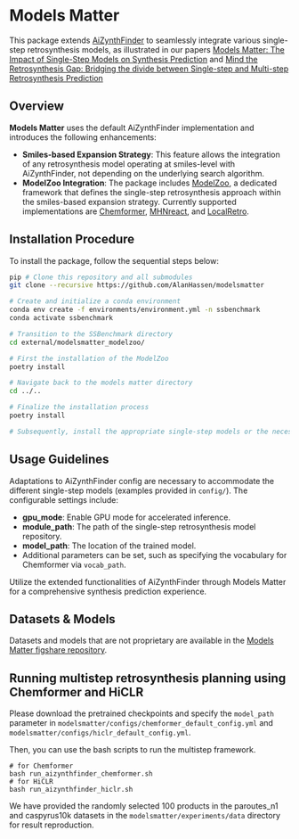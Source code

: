 # Models Matter

This package extends [AiZynthFinder](https://github.com/MolecularAI/aizynthfinder) to seamlessly integrate various single-step retrosynthesis models, as illustrated in our papers [Models Matter: The Impact of Single-Step Models on Synthesis Prediction](https://doi.org/10.1039/D3DD00252G) and [Mind the Retrosynthesis Gap: Bridging the divide between Single-step and Multi-step Retrosynthesis Prediction](https://openreview.net/forum?id=LjdtY0hM7tf)

## Overview

**Models Matter** uses the default AiZynthFinder implementation and introduces the following enhancements:

- **Smiles-based Expansion Strategy**: This feature allows the integration of any retrosynthesis model operating at smiles-level with AiZynthFinder, not depending on the underlying search algorithm.
- **ModelZoo Integration**: The package includes [ModelZoo](https://github.com/PTorrenPeraire/modelsmatter_modelzoo), a dedicated framework that defines the single-step retrosynthesis approach within the smiles-based expansion strategy. Currently supported implementations are [Chemformer](https://github.com/PTorrenPeraire/aidd_chemformer), [MHNreact](https://github.com/PTorrenPeraire/aidd_mhn_react), and [LocalRetro](https://github.com/AlanHassen/modelsmatter_localretro_hpc).

## Installation Procedure

To install the package, follow the sequential steps below:

```bash
pip # Clone this repository and all submodules
git clone --recursive https://github.com/AlanHassen/modelsmatter

# Create and initialize a conda environment
conda env create -f environments/environment.yml -n ssbenchmark
conda activate ssbenchmark

# Transition to the SSBenchmark directory
cd external/modelsmatter_modelzoo/

# First the installation of the ModelZoo
poetry install

# Navigate back to the models matter directory
cd ../..

# Finalize the installation process
poetry install

# Subsequently, install the appropriate single-step models or the necessary libraries.
```

## Usage Guidelines

Adaptations to AiZynthFinder config are necessary to accommodate the different single-step models (examples provided in `config/`). The configurable settings include:

- **gpu_mode**: Enable GPU mode for accelerated inference.
- **module_path**: The path of the single-step retrosynthesis model repository.
- **model_path**: The location of the trained model.
- Additional parameters can be set, such as specifying the vocabulary for Chemformer via `vocab_path`.

Utilize the extended functionalities of AiZynthFinder through Models Matter for a comprehensive synthesis prediction experience.

## Datasets & Models

Datasets and models that are not proprietary are available in the [Models Matter figshare repository](https://figshare.com/s/2eab4132b322229c1efc).


## Running multistep retrosynthesis planning using Chemformer and HiCLR
Please download the pretrained checkpoints and specify the `model_path` parameter in `modelsmatter/configs/chemformer_default_config.yml` and `modelsmatter/configs/hiclr_default_config.yml`.

Then, you can use the bash scripts to run the multistep framework.
```
# for Chemformer
bash run_aizynthfinder_chemformer.sh
# for HiCLR
bash run_aizynthfinder_hiclr.sh
```
We have provided the randomly selected 100 products in the paroutes_n1 and caspyrus10k datasets in the `modelsmatter/experiments/data` directory for result reproduction.